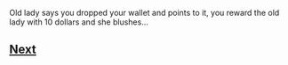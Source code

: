 Old lady says you dropped your wallet and points to it, you reward the old lady with 10 dollars and she blushes...

## [Next](story2.5.3.md)